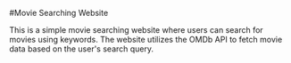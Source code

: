 #Movie Searching Website

This is a simple movie searching website where users can search for movies using keywords. The website utilizes the OMDb API to fetch movie data based on the user's search query.
